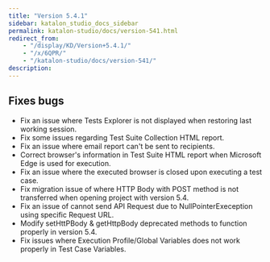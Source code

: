 ```yaml
---
title: "Version 5.4.1" 
sidebar: katalon_studio_docs_sidebar
permalink: katalon-studio/docs/version-541.html 
redirect_from:
    - "/display/KD/Version+5.4.1/"
    - "/x/6QPR/"
    - "/katalon-studio/docs/version-541/"
description: 
---
```

Fixes bugs
----------

*   Fix an issue where Tests Explorer is not displayed when restoring last working session.
*   Fix some issues regarding Test Suite Collection HTML report.
*   Fix an issue where email report can't be sent to recipients.
*   Correct browser's information in Test Suite HTML report when Microsoft Edge is used for execution.
*   Fix an issue where the executed browser is closed upon executing a test case.
*   Fix migration issue of where HTTP Body with POST method is not transferred when opening project with version 5.4.
*   Fix an issue of cannot send API Request due to NullPointerExeception using specific Request URL.
*   Modify setHttPBody & getHttpBody deprecated methods to function properly in version 5.4.
*   Fix issues where Execution Profile/Global Variables does not work properly in Test Case Variables.